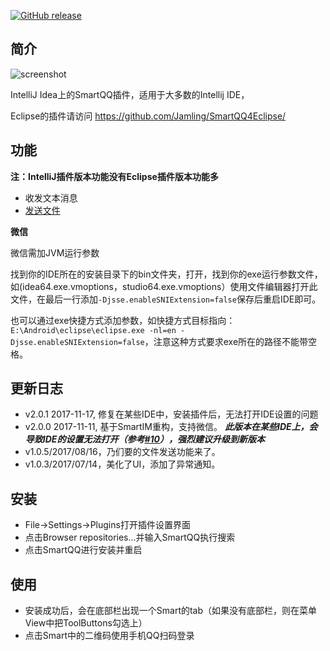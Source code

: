 [![GitHub release](https://img.shields.io/github/release/jamling/SmartQQ4Intellij.svg?maxAge=3600)](https://github.com/Jamling/SmartQQ4Intellij)

## 简介

![screenshot](https://raw.githubusercontent.com/Jamling/SmartQQ4IntelliJ/master/screenshot.png)

IntelliJ Idea上的SmartQQ插件，适用于大多数的Intellij IDE，

Eclipse的插件请访问 https://github.com/Jamling/SmartQQ4Eclipse/

## 功能

**注：IntelliJ插件版本功能没有Eclipse插件版本功能多**

- 收发文本消息
- [发送文件](http://api.ieclipse.cn/smartqq)

**微信**

微信需加JVM运行参数

找到你的IDE所在的安装目录下的bin文件夹，打开，找到你的exe运行参数文件，如(idea64.exe.vmoptions，studio64.exe.vmoptions）使用文件编辑器打开此文件，在最后一行添加`-Djsse.enableSNIExtension=false`保存后重启IDE即可。

也可以通过exe快捷方式添加参数，如快捷方式目标指向：`E:\Android\eclipse\eclipse.exe -nl=en -Djsse.enableSNIExtension=false`，注意这种方式要求exe所在的路径不能带空格。

## 更新日志

- v2.0.1 2017-11-17, 修复在某些IDE中，安装插件后，无法打开IDE设置的问题
- v2.0.0 2017-11-11, 基于SmartIM重构，支持微信。 ***此版本在某些IDE上，会导致IDE的设置无法打开（参考[#10](https://github.com/Jamling/SmartQQ4IntelliJ/issues/10)），强烈建议升级到新版本***
- v1.0.5/2017/08/16，乃们要的文件发送功能来了。
- v1.0.3/2017/07/14，美化了UI，添加了异常通知。

## 安装

- File->Settings->Plugins打开插件设置界面
- 点击Browser repositories...并输入SmartQQ执行搜索
- 点击SmartQQ进行安装并重启

## 使用

- 安装成功后，会在底部栏出现一个Smart的tab（如果没有底部栏，则在菜单View中把ToolButtons勾选上）
- 点击Smart中的二维码使用手机QQ扫码登录


